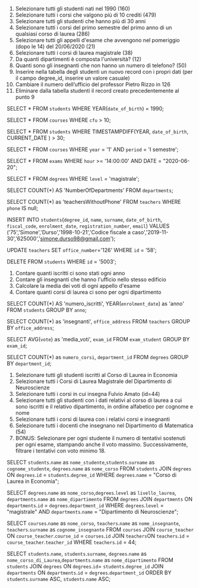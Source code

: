 1. Selezionare tutti gli studenti nati nel 1990 (160)
2. Selezionare tutti i corsi che valgono più di 10 crediti (479)
3. Selezionare tutti gli studenti che hanno più di 30 anni
4. Selezionare tutti i corsi del primo semestre del primo anno di un qualsiasi corso di
   laurea (286)
5. Selezionare tutti gli appelli d'esame che avvengono nel pomeriggio (dopo le 14) del
   20/06/2020 (21)
6. Selezionare tutti i corsi di laurea magistrale (38)
7. Da quanti dipartimenti è composta l'università? (12)
8. Quanti sono gli insegnanti che non hanno un numero di telefono? (50)
9. Inserire nella tabella degli studenti un nuovo record con i propri dati (per il campo
   degree_id, inserire un valore casuale)
10. Cambiare il numero dell’ufficio del professor Pietro Rizzo in 126
11. Eliminare dalla tabella studenti il record creato precedentemente al punto 9

<!-- PRIMA QUERY -->

SELECT \*
FROM `students`
WHERE YEAR(`date_of_birth`) = 1990;

<!-- SECONDA QUERY -->

SELECT \*
FROM `courses`
WHERE `cfu` > 10;

<!-- TERZA QUERY -->

SELECT \*
FROM `students`
WHERE TIMESTAMPDIFF(YEAR, `date_of_birth`, CURRENT_DATE ) > 30;

<!-- QUARTA QUERY -->

SELECT \*
FROM `courses`
WHERE `year` = '1' AND `period` = 'I semestre';

<!-- QUINTA QUERY -->

SELECT \*
FROM `exams`
WHERE `hour` >= '14:00:00' AND DATE = "2020-06-20";

<!-- SESTA QUERY -->

SELECT \*
FROM `degrees`
WHERE `level` = 'magistrale';

<!-- SETTIMA QUERY -->

SELECT COUNT(\*) AS 'NumberOfDepartments'
FROM `departments`;

<!-- OTTAVA QUERY -->

SELECT COUNT(\*) as 'teachersWithoutPhone'
FROM `teachers`
WHERE `phone` IS null;

<!-- NONA QUERY -->

INSERT INTO `students`(`degree_id`, `name`, `surname`, `date_of_birth`, `fiscal_code`, `enrolment_date`, `registration_number`, `email`) VALUES ('75','Simone','Durso','1998-10-21','Codice fiscale a caso','2019-11-30','625000','simone.durso98@gmail.com');

<!-- DECIMA QUERY -->

UPDATE `teachers` SET `office_number`='126'
WHERE `id` = '58';

<!-- UNDICESIMA QUERY -->

DELETE
FROM `students`
WHERE `id` = '5003';

<!-- QUERY CON GROUP BY -->

1. Contare quanti iscritti ci sono stati ogni anno
2. Contare gli insegnanti che hanno l'ufficio nello stesso edificio
3. Calcolare la media dei voti di ogni appello d'esame
4. Contare quanti corsi di laurea ci sono per ogni dipartimento

<!-- PRIMA QUERY CON GROUP BY -->

SELECT COUNT(\*) AS 'numero_iscritti', YEAR(`enrolment_date`) as 'anno'
FROM `students`
GROUP BY `anno`;

<!-- SECONDA QUERY CON GROUP BY -->

SELECT COUNT(\*) as 'insegnanti', `office_address`
FROM `teachers`
GROUP BY `office_address`;

<!-- TERZA QUERY CON GROUP BY -->

SELECT AVG(`vote`) as 'media_voti', `exam_id`
FROM `exam_student`
GROUP BY `exam_id`;

<!-- QUARTA QUERY CON GROUP BY -->

SELECT COUNT(\*) as `numero_corsi`, `department_id`
FROM `degrees`
GROUP BY `department_id`;

<!-- QUERY CON JOIN -->

1. Selezionare tutti gli studenti iscritti al Corso di Laurea in Economia
2. Selezionare tutti i Corsi di Laurea Magistrale del Dipartimento di
   Neuroscienze
3. Selezionare tutti i corsi in cui insegna Fulvio Amato (id=44)
4. Selezionare tutti gli studenti con i dati relativi al corso di laurea a cui
   sono iscritti e il relativo dipartimento, in ordine alfabetico per cognome e
   nome
5. Selezionare tutti i corsi di laurea con i relativi corsi e insegnanti
6. Selezionare tutti i docenti che insegnano nel Dipartimento di
   Matematica (54)
7. BONUS: Selezionare per ogni studente il numero di tentativi sostenuti
   per ogni esame, stampando anche il voto massimo. Successivamente,
   filtrare i tentativi con voto minimo 18.

<!-- PRIMA QUERY CON JOIN -->

SELECT `students`.`name` as `nome_studente`,`students`.`surname` as `cognome_studente`, `degrees`.`name` as `nome_corso`
FROM `students`
JOIN `degrees` ON `degrees`.`id` = `students`.`degree_id`
WHERE `degrees`.`name` = "Corso di Laurea in Economia";

<!-- SECONDA QUERY CON JOIN -->

SELECT `degrees`.`name` as `nome_corso`,`degrees`.`level` as `livello_laurea`, `departments`.`name` as `nome_dipartimento`
FROM `degrees`
JOIN `departments` ON `departments`.`id` = `degrees`.`department_id`
WHERE `degrees`.`level` = "magistrale"
AND `departments`.`name` = "Dipartimento di Neuroscienze";

<!-- TERZA QUERY CON JOIN -->

SELECT `courses`.`name` as `nome_corso`, `teachers`.`name` as `nome_insegnante`, `teachers`.`surname` as `cognome_insegnante`
FROM `courses`
JOIN `course_teacher` ON `course_teacher`.`course_id` = `courses`.`id`
JOIN `teachers`ON `teachers`.`id` = `course_teacher`.`teacher_id`
WHERE `teachers`.`id` = 44;

<!-- QUARTA QUERY CON JOIN -->

SELECT `students`.`name`, `students`.`surname`, `degrees`.`name` as `nome_corso_di_Laurea`,`departments`.`name` as `nome_dipartimento`
FROM `students`
JOIN `degrees` ON `degrees`.`id`= `students`.`degree_id`
JOIN `departments` ON `departments`.`id` = `degrees`.`department_id`
ORDER BY `students`.`surname` ASC, `students`.`name` ASC;
